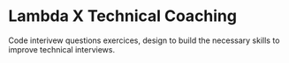 # Lambda X Technical Coaching

Code interivew questions exercices, design to build the necessary skills to improve technical interviews.
